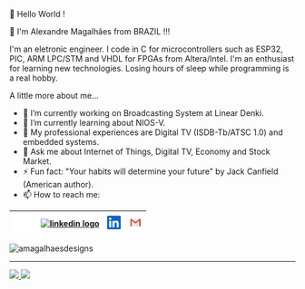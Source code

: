 👋 Hello World !

👨 I'm Alexandre Magalhães from BRAZIL !!!

I'm an eletronic engineer. I code in C for microcontrollers such as ESP32, PIC, ARM LPC/STM and VHDL for FPGAs from Altera/Intel. I'm an enthusiast for learning new technologies. Losing hours of sleep while programming is a real hobby.

A little more about me...
- 🔭 I’m currently working on Broadcasting System at Linear Denki.
- 🌱 I’m currently learning about NIOS-V.
- 👯 My professional experiences are Digital TV (ISDB-Tb/ATSC 1.0) and embedded systems.
- 💬 Ask me about Internet of Things, Digital TV, Economy and Stock Market.
- ⚡ Fun fact: "Your habits will determine your future" by Jack Canfield (American author).
- 📫 How to reach me:

| [<img src="https://raw.githubusercontent.com/Delta456/Delta456/master/img/github.png" alt="github logo" width="34">](https://github.com/amagalhaesdesigns) |  [<img src="https://www.vectorlogo.zone/logos/wordpress/wordpress-icon.svg" alt="linkedin logo" width="24">](https://dascoisastech.wordpress.com/) | [<img src="https://github.com/Amchuz/Amchuz/blob/master/linkedin.jpeg" alt="linkedin logo" width="24">](https://br.linkedin.com/in/alexandre-magalh%C3%A3es-1919a68b) | [<img src="https://github.com/Amchuz/Amchuz/blob/master/gmail.jpeg" alt="gmail logo" width="24">](mailto:alexandremagalhaes31@gmail.com)
|---|---|---|---|
 
<img src="https://komarev.com/ghpvc/?username=amagalhaesdesigns" alt="amagalhaesdesigns" />

---

<div>
    <a href="https://github.com/amagalhaesdesigns">
    <img height="180em" src="https://github-readme-stats.vercel.app/api?username=amagalhaesdesigns&show_icons=true&theme=dracula&include_all_commits=true&count_private=true"/>     
    <img height="180em" src="https://github-readme-stats.vercel.app/api/top-langs/?username=amagalhaesdesigns&layout=compact&langs_count=16&theme=dracula"/>
</div>


